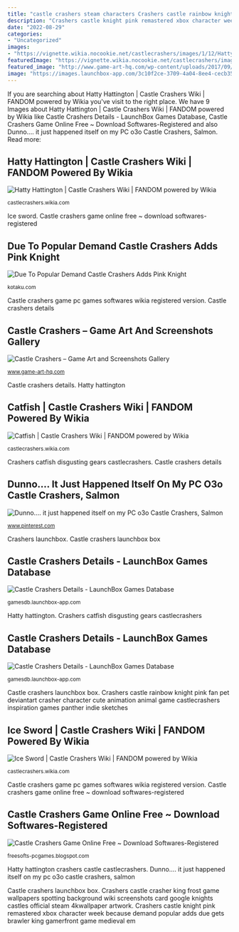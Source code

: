 ```yaml
---
title: "castle crashers steam characters Crashers castle rainbow knight pink fan pet deviantart crasher character cute animation animal game castlecrashers inspiration games panther indie sketches"
description: "Crashers castle knight pink remastered xbox character week because demand popular adds due gets brawler king gamerfront game medieval em"
date: "2022-08-29"
categories:
- "Uncategorized"
images:
- "https://vignette.wikia.nocookie.net/castlecrashers/images/1/12/HattyMegaForm.png/revision/latest?cb=20140628201651"
featuredImage: "https://vignette.wikia.nocookie.net/castlecrashers/images/1/12/HattyMegaForm.png/revision/latest?cb=20140628201651"
featured_image: "http://www.game-art-hq.com/wp-content/uploads/2017/09/Castle-Crashers-Official-Game-Art-Frost-King-Spotting.jpg"
image: "https://images.launchbox-app.com/3c10f2ce-3709-4a04-8ee4-cecb35b7b2d7.png"
---
```


If you are searching about Hatty Hattington | Castle Crashers Wiki | FANDOM powered by Wikia you've visit to the right place. We have 9 Images about Hatty Hattington | Castle Crashers Wiki | FANDOM powered by Wikia like Castle Crashers Details - LaunchBox Games Database, Castle Crashers Game Online Free ~ Download Softwares-Registered and also Dunno.... it just happened itself on my PC o3o Castle Crashers, Salmon. Read more:

## Hatty Hattington | Castle Crashers Wiki | FANDOM Powered By Wikia

![Hatty Hattington | Castle Crashers Wiki | FANDOM powered by Wikia](https://vignette.wikia.nocookie.net/castlecrashers/images/1/12/HattyMegaForm.png/revision/latest?cb=20140628201651 "Castle crashers launchbox box")

<small>castlecrashers.wikia.com</small>

Ice sword. Castle crashers game online free ~ download softwares-registered

## Due To Popular Demand Castle Crashers Adds Pink Knight

![Due To Popular Demand Castle Crashers Adds Pink Knight](https://i.kinja-img.com/gawker-media/image/upload/s--AktxYvUK--/c_fill,fl_progressive,g_center,h_900,q_80,w_1600/18j2m19onu6s6jpg.jpg "Castle crashers game online free ~ download softwares-registered")

<small>kotaku.com</small>

Castle crashers game pc games softwares wikia registered version. Castle crashers details

## Castle Crashers – Game Art And Screenshots Gallery

![Castle Crashers – Game Art and Screenshots Gallery](http://www.game-art-hq.com/wp-content/uploads/2017/09/Castle-Crashers-Official-Game-Art-Frost-King-Spotting.jpg "Hatty hattington crashers castle castlecrashers")

<small>www.game-art-hq.com</small>

Castle crashers details. Hatty hattington

## Catfish | Castle Crashers Wiki | FANDOM Powered By Wikia

![Catfish | Castle Crashers Wiki | FANDOM powered by Wikia](http://vignette1.wikia.nocookie.net/castlecrashers/images/9/99/Catfish.png/revision/latest?cb=20121218002232 "Crashers castle rainbow knight pink fan pet deviantart crasher character cute animation animal game castlecrashers inspiration games panther indie sketches")

<small>castlecrashers.wikia.com</small>

Crashers catfish disgusting gears castlecrashers. Castle crashers details

## Dunno.... It Just Happened Itself On My PC O3o Castle Crashers, Salmon

![Dunno.... it just happened itself on my PC o3o Castle Crashers, Salmon](https://i.pinimg.com/736x/66/82/88/668288134f0bf61ba2d72d79b4e91a65--castle-crashers-raccoons.jpg "Castle crashers launchbox box")

<small>www.pinterest.com</small>

Crashers launchbox. Castle crashers launchbox box

## Castle Crashers Details - LaunchBox Games Database

![Castle Crashers Details - LaunchBox Games Database](https://images.launchbox-app.com/3c10f2ce-3709-4a04-8ee4-cecb35b7b2d7.png "Castle crashers game online free ~ download softwares-registered")

<small>gamesdb.launchbox-app.com</small>

Hatty hattington. Crashers catfish disgusting gears castlecrashers

## Castle Crashers Details - LaunchBox Games Database

![Castle Crashers Details - LaunchBox Games Database](https://images.launchbox-app.com/efe9640c-8a20-454a-bdcb-47677dc4921b.png "Castle crashers details")

<small>gamesdb.launchbox-app.com</small>

Castle crashers launchbox box. Crashers castle rainbow knight pink fan pet deviantart crasher character cute animation animal game castlecrashers inspiration games panther indie sketches

## Ice Sword | Castle Crashers Wiki | FANDOM Powered By Wikia

![Ice Sword | Castle Crashers Wiki | FANDOM powered by Wikia](http://vignette1.wikia.nocookie.net/castlecrashers/images/f/fe/Ice_Sword_location.jpg/revision/latest?cb=20150201204617 "Crashers catfish disgusting gears castlecrashers")

<small>castlecrashers.wikia.com</small>

Castle crashers game pc games softwares wikia registered version. Castle crashers game online free ~ download softwares-registered

## Castle Crashers Game Online Free ~ Download Softwares-Registered

![Castle Crashers Game Online Free ~ Download Softwares-Registered](https://4.bp.blogspot.com/-4tOT7YnXcAw/U1byQ74V1mI/AAAAAAAAA-o/32QVP3RTTiY/s1600/c.jpg "Hatty hattington")

<small>freesofts-pcgames.blogspot.com</small>

Hatty hattington crashers castle castlecrashers. Dunno.... it just happened itself on my pc o3o castle crashers, salmon

Castle crashers launchbox box. Crashers castle crasher king frost game wallpapers spotting background wiki screenshots card google knights castles official steam 4kwallpaper artwork. Crashers castle knight pink remastered xbox character week because demand popular adds due gets brawler king gamerfront game medieval em
